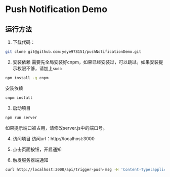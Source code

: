 # Push Notification Demo

## 运行方法

1. 下载代码：
```bash
git clone git@github.com:yeye978151/pushNotificationDemo.git
```

2. 安装依赖
需要先全局安装好cnpm，如果已经安装过，可以跳过。如果安装提示权限不够，请加上`sudo`
```bash
npm install -g cnpm
```
安装依赖
```bash
cnpm install 
```

3. 启动项目
```bash
npm run server
```
如果提示端口被占用，请修改server.js中的端口号。



4. 访问项目
访问url：http://localhost:3000

5. 点击页面按钮，开启通知

6. 触发服务器端通知

```bash
curl http://localhost:3000/api/trigger-push-msg -H 'Content-Type:application/json' -d '{"text":"张萌萌真可爱"}'
```
